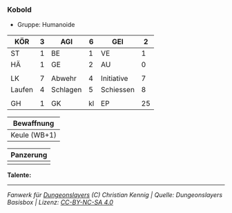 ### Kobold  
- Gruppe: Humanoide  

| KÖR | 3 | AGI | 6 | GEI | 2 |
| --- | --- | --- | --- | --- | --- |
| ST | 1 | BE | 1 | VE | 1 |
| HÄ | 1 | GE | 2 | AU | 0 |
|  |  |  |  |  |  |
| LK | 7 | Abwehr | 4 | Initiative | 7 |
| Laufen | 4 | Schlagen | 5 | Schiessen | 8 |
|  |  |  |  |  |  |
| GH | 1 | GK | kl | EP | 25 |


| Bewaffnung |
| --- |
| Keule (WB+1) |


| Panzerung |
| --- |
|  |


**Talente:**  






___
*Fanwerk für [Dungeonslayers](https://www.dungeonslayers.net/) (C) Christian Kennig | Quelle: Dungeonslayers Basisbox | Lizenz: [CC-BY-NC-SA 4.0](https://creativecommons.org/licenses/by-nc-sa/4.0/deed.de)*